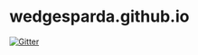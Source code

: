 # wedgesparda.github.io

[![Gitter](https://badges.gitter.im/WedgeSparda/wedgesparda.github.io.svg)](https://gitter.im/WedgeSparda/wedgesparda.github.io?utm_source=badge&utm_medium=badge&utm_campaign=pr-badge&utm_content=badge)
